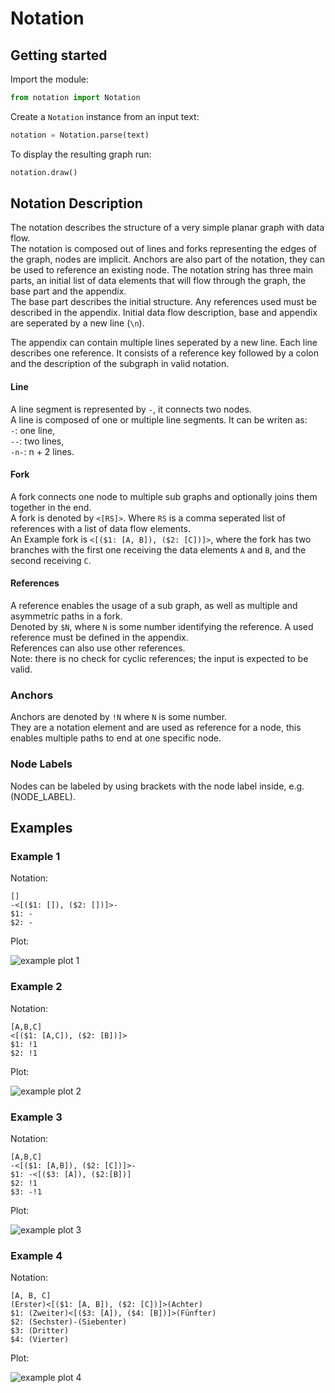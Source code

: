 # Notation

## Getting started

Import the module:
```python
from notation import Notation
```

Create a ```Notation``` instance from an input text:
```python
notation = Notation.parse(text)
```

To display the resulting graph run:
```python
notation.draw()
```

## Notation Description
The notation describes the structure of a very simple planar graph with data flow.  
The notation is composed out of lines and forks representing the edges of the graph, nodes are implicit.
Anchors are also part of the notation, they can be used to reference an existing node.
The notation string has three main parts, an initial list of data elements that will flow through the graph, 
the base part and the appendix.  
The base part describes the initial structure. 
Any references used must be described in the appendix.
Initial data flow description, base and appendix are seperated by a new line (```\n```).

The appendix can contain multiple lines seperated by a new line.
Each line describes one reference. 
It consists of a reference key followed by a colon and the description of the subgraph in valid notation.


#### Line
A line segment is represented by ```-```, it connects two nodes.  
A line is composed of one or multiple line segments. It can be writen as:  
```-```: one line,  
```--```: two lines,  
```-n-```: n + 2 lines.

#### Fork
A fork connects one node to multiple sub graphs and optionally joins them together in the end.  
A fork is denoted by ```<[RS]>```. Where ```RS``` is a comma seperated list of references 
with a list of data flow elements.  
An Example fork is ```<[($1: [A, B]), ($2: [C])]>```, where the fork has two branches with the first one receiving 
the data elements ```A``` and ```B```, and the second receiving ```C```.

#### References
A reference enables the usage of a sub graph, as well as multiple and asymmetric paths in a fork.  
Denoted by ```$N```, where ```N``` is some number identifying the reference. 
A used reference must be defined in the appendix.  
References can also use other references.  
Note: there is no check for cyclic references; the input is expected to be valid.

### Anchors
Anchors are denoted by ```!N``` where ```N``` is some number.  
They are a notation element and are used as reference for a node, 
this enables multiple paths to end at one specific node.

### Node Labels
Nodes can be labeled by using brackets with the node label inside, e.g. (NODE_LABEL).

## Examples

### Example 1
Notation:
```
[]
-<[($1: []), ($2: [])]>-
$1: -
$2: -
```

Plot:

![example plot 1](example_plot_1.png)

### Example 2
Notation:
```
[A,B,C]
<[($1: [A,C]), ($2: [B])]>
$1: !1
$2: !1
```

Plot:

![example plot 2](example_plot_2.png)


### Example 3
Notation:
```
[A,B,C]
-<[($1: [A,B]), ($2: [C])]>-
$1: -<[($3: [A]), ($2:[B])]
$2: !1
$3: -!1
```

Plot:

![example plot 3](example_plot_3.png)

### Example 4
Notation:
```
[A, B, C]
(Erster)<[($1: [A, B]), ($2: [C])]>(Achter)
$1: (Zweiter)<[($3: [A]), ($4: [B])]>(Fünfter)
$2: (Sechster)-(Siebenter)
$3: (Dritter)
$4: (Vierter)
```

Plot:

![example plot 4](example_plot_4.png)
